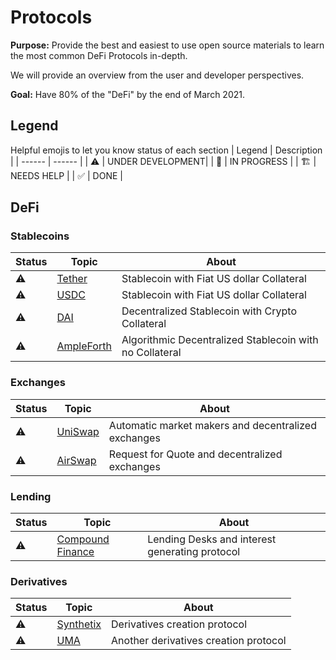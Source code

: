 # Protocols

**Purpose:** Provide the best and easiest to use open source materials to learn the most common DeFi Protocols in-depth.

We will provide an overview from the user and developer perspectives.

**Goal:** Have 80% of the "DeFi" by the end of March 2021.

## Legend

Helpful emojis to let you know status of each section
| Legend | Description |
| ------ | ------ |
| ⚠️                     | UNDER DEVELOPMENT|
| 👷                    | IN PROGRESS      |
| 🏗️                    | NEEDS HELP       |
| ✅                    | DONE             |

## DeFi

### Stablecoins

| Status | Topic | About |
| ------ | ------ | ------ |
|⚠️| [Tether](tether.md) | Stablecoin with Fiat US dollar Collateral |
|⚠️| [USDC](usdc.md) | Stablecoin with Fiat US dollar Collateral |
|⚠️| [DAI](dai.md) | Decentralized Stablecoin with Crypto Collateral |
|⚠️| [AmpleForth](ampleforth.md) | Algorithmic Decentralized Stablecoin with no Collateral |

### Exchanges

| Status | Topic | About |
| ------ | ------ | ------ |
|⚠️| [UniSwap](uniswap.md) | Automatic market makers and decentralized exchanges |
|⚠️| [AirSwap](airswap.md) | Request for Quote and decentralized exchanges |

### Lending

| Status | Topic | About |
| ------ | ------ | ------ |
|⚠️| [Compound Finance](compound_finance.md) | Lending Desks and interest generating protocol |

### Derivatives

| Status | Topic | About |
| ------ | ------ | ------ |
|⚠️| [Synthetix](synthetix.md) | Derivatives creation protocol |
|⚠️| [UMA](uma.md) | Another derivatives creation protocol |
